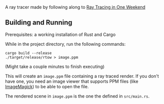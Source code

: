A ray tracer made by following along to [Ray Tracing in One Weekend](https://raytracing.github.io/)

## Building and Running

Prerequisites: a working installation of Rust and Cargo

While in the project directory, run the following commands:

```
cargo build --release
./target/release/rtow > image.ppm
```

(Might take a couple minutes to finish executing)

This will create an `image.ppm` file containing a ray traced render. If you don't have one, you need an image viewer that supports PPM files (like [ImageMagick](https://imagemagick.org/)) to be able to open the file.

The rendered scene in `image.ppm` is the one the defined in `src/main.rs`.
